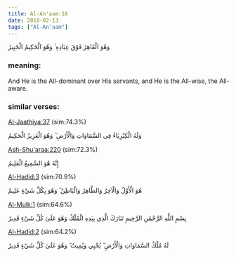 ```yaml
---
title: Al-An'aam:18
date: 2018-02-13
tags: ["Al-An'aam"]
---
```

وَهُوَ الْقَاهِرُ فَوْقَ عِبَادِهِ ۚ وَهُوَ الْحَكِيمُ الْخَبِيرُ
### meaning: 
And He is the All-dominant over His servants, and He is the All-wise, the All-aware.
### similar verses: 

[Al-Jaathiya:37](/45/37) (sim:74.3%)

وَلَهُ الْكِبْرِيَاءُ فِي السَّمَاوَاتِ وَالْأَرْضِ ۖ وَهُوَ الْعَزِيزُ الْحَكِيمُ

[Ash-Shu'araa:220](/26/220) (sim:72.3%)

إِنَّهُ هُوَ السَّمِيعُ الْعَلِيمُ

[Al-Hadid:3](/57/3) (sim:70.9%)

هُوَ الْأَوَّلُ وَالْآخِرُ وَالظَّاهِرُ وَالْبَاطِنُ ۖ وَهُوَ بِكُلِّ شَيْءٍ عَلِيمٌ

[Al-Mulk:1](/67/1) (sim:64.6%)

بِسْمِ اللَّهِ الرَّحْمَٰنِ الرَّحِيمِ تَبَارَكَ الَّذِي بِيَدِهِ الْمُلْكُ وَهُوَ عَلَىٰ كُلِّ شَيْءٍ قَدِيرٌ

[Al-Hadid:2](/57/2) (sim:64.2%)

لَهُ مُلْكُ السَّمَاوَاتِ وَالْأَرْضِ ۖ يُحْيِي وَيُمِيتُ ۖ وَهُوَ عَلَىٰ كُلِّ شَيْءٍ قَدِيرٌ

